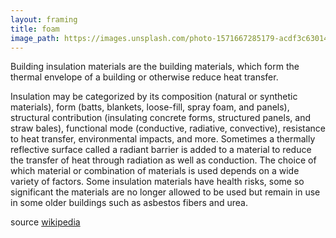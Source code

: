 ```yaml
---
layout: framing
title: foam
image_path: https://images.unsplash.com/photo-1571667285179-acdf3c630147?ixlib=rb-1.2.1&ixid=eyJhcHBfaWQiOjEyMDd9&auto=format&fit=crop&w=967&q=80
---
```


Building insulation materials are the building materials, which form the thermal envelope of a building or otherwise reduce heat transfer.

Insulation may be categorized by its composition (natural or synthetic materials), form (batts, blankets, loose-fill, spray foam, and panels), structural contribution (insulating concrete forms, structured panels, and straw bales), functional mode (conductive, radiative, convective), resistance to heat transfer, environmental impacts, and more. Sometimes a thermally reflective surface called a radiant barrier is added to a material to reduce the transfer of heat through radiation as well as conduction. The choice of which material or combination of materials is used depends on a wide variety of factors. Some insulation materials have health risks, some so significant the materials are no longer allowed to be used but remain in use in some older buildings such as asbestos fibers and urea.

source [wikipedia](https://en.wikipedia.org/wiki/Building_insulation_materials)
